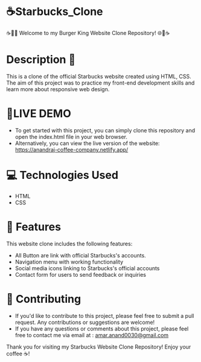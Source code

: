 # ☕Starbucks_Clone
☕👑🌐 Welcome to my Burger King Website Clone Repository! 🌐👑☕

# Description 📝
This is a clone of the official Starbucks website created using HTML, CSS. The aim of this project was to practice my front-end development skills and learn more about responsive web design.

# 🚀LIVE DEMO 
- To get started with this project, you can simply clone this repository and open the index.html file in your web browser.
- Alternatively, you can view the live version of the website:  https://anandraj-coffee-company.netlify.app/

# 💻 Technologies Used
- HTML
- CSS

# 🎨 Features
This website clone includes the following features:
- All Button are link with official Starbucks's accounts.
- Navigation menu with working functionality
- Social media icons linking to Starbucks's official accounts
- Contact form for users to send feedback or inquiries

# 🤝 Contributing
- If you'd like to contribute to this project, please feel free to submit a pull request. Any contributions or suggestions are welcome!
- If you have any questions or comments about this project, please feel free to contact me via email at : amar.anand0030@gmail.com

Thank you for visiting my Starbucks Website Clone Repository! Enjoy your coffee ☕! 
